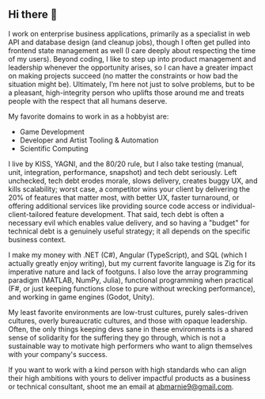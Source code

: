 ## Hi there 👋

I work on enterprise business applications, primarily as a specialist in web API and database design (and cleanup jobs), though I often get pulled into frontend state management as well (I care deeply about respecting the time of my users). Beyond coding, I like to step up into product management and leadership whenever the opportunity arises, so I can have a greater impact on making projects succeed (no matter the constraints or how bad the situation might be). Ultimately, I’m here not just to solve problems, but to be a pleasant, high-integrity person who uplifts those around me and treats people with the respect that all humans deserve.

My favorite domains to work in as a hobbyist are:
- Game Development
- Developer and Artist Tooling & Automation
- Scientific Computing

I live by KISS, YAGNI, and the 80/20 rule, but I also take testing (manual, unit, integration, performance, snapshot) and tech debt seriously. Left unchecked, tech debt erodes morale, slows delivery, creates buggy UX, and kills scalability; worst case, a competitor wins your client by delivering the 20% of features that matter most, with better UX, faster turnaround, or offering additional services like providing source code access or individual-client-tailored feature development. That said, tech debt is often a necessary evil which enables value delivery, and so having a "budget" for technical debt is a genuinely useful strategy; it all depends on the specific business context.

I make my money with .NET (C#), Angular (TypeScript), and SQL (which I actually greatly enjoy writing), but my current favorite language is Zig for its imperative nature and lack of footguns. I also love the array programming paradigm (MATLAB, NumPy, Julia), functional programming when practical (F#, or just keeping functions close to pure without wrecking performance), and working in game engines (Godot, Unity).

My least favorite environments are low-trust cultures, purely sales-driven cultures, overly bureaucratic cultures, and those with opaque leadership. Often, the only things keeping devs sane in these environments is a shared sense of solidarity for the suffering they go through, which is not a sustainable way to motivate high performers who want to align themselves with your company's success.

If you want to work with a kind person with high standards who can align their high ambitions with yours to deliver impactful products as a business or technical consultant, shoot me an email at abmarnie9@gmail.com.
